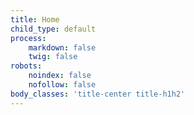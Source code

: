 ```yaml
---
title: Home
child_type: default
process:
    markdown: false
    twig: false
robots:
    noindex: false
    nofollow: false
body_classes: 'title-center title-h1h2'
---
```


